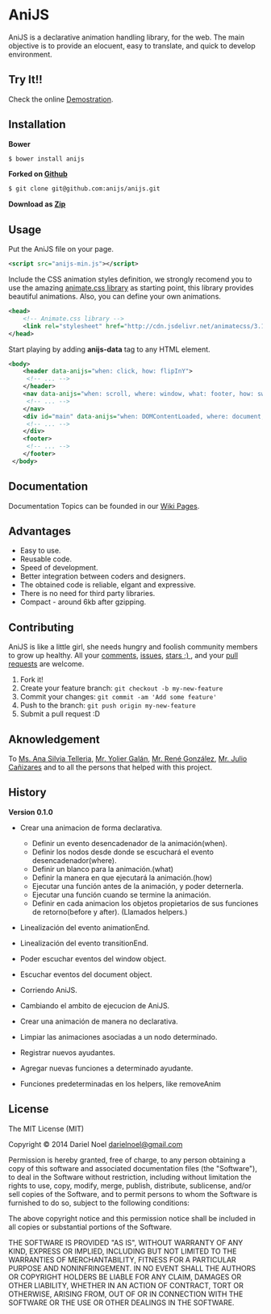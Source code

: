 # AniJS

AniJS is a declarative animation handling library, for the web. The main objective is to provide an elocuent, easy to translate, and quick to develop environment.


## Try It!!

Check the online [Demostration](http://anijs.github.io/).


## Installation
 
**Bower**
```bash
$ bower install anijs
```

**Forked on [Github](https://github.com/anijs/anijs)**
```bash
$ git clone git@github.com:anijs/anijs.git
```

**Download as [Zip](https://github.com/anijs/anijs/archive/master.zip)**

 
## Usage
 
Put the AniJS file on your page.
```xml
<script src="anijs-min.js"></script>
```

Include the CSS animation styles definition, we strongly recomend you  to use the amazing [animate.css library](http://daneden.github.io/animate.css/) as starting point, this library provides beautiful animations. Also, you can define your own animations.
```xml
<head>
    <!-- Animate.css library -->
    <link rel="stylesheet" href="http://cdn.jsdelivr.net/animatecss/3.1.0/animate.css">
</head>
```

Start playing by adding **anijs-data** tag to any HTML element.
```xml
<body>
    <header data-anijs="when: click, how: flipInY">
     <!-- ... -->
    </header>
    <nav data-anijs="when: scroll, where: window, what: footer, how: swing">
     <!-- ... -->
    </nav>
    <div id="main" data-anijs="when: DOMContentLoaded, where: document, how: swing">
     <!-- ... -->
    </div>
    <footer>
     <!-- ... -->
    </footer>
 </body>
```


## Documentation

Documentation Topics can be founded in our [Wiki Pages](https://github.com/anijs/anijs/wiki).


## Advantages

- Easy to use.
- Reusable code.
- Speed of development.
- Better integration between coders and designers.
- The obtained code is reliable, elgant and expressive.
- There is no need for third party libraries.
- Compact - around 6kb after gzipping.


## Contributing
AniJS is like a little girl, she needs hungry and foolish community members to grow up healthy. All your [comments](#comentarios), [issues](#issues), [stars ;) ](#starts), and your [pull requests](#github-code) are welcome.
 
1. Fork it!
2. Create your feature branch: `git checkout -b my-new-feature`
3. Commit your changes: `git commit -am 'Add some feature'`
4. Push to the branch: `git push origin my-new-feature`
5. Submit a pull request :D


## Aknowledgement

To [Ms. Ana Silvia Telleria](), [Mr. Yolier Galán](mailto:gallego@gmail.com), [Mr. René González](mailto:voltusv@gmail.com), [Mr. Julio Cañizares](juliorubcan@gmail.com) and to all the persons that helped with this project.

## History
 
**Version 0.1.0**

- Crear una animacion de forma declarativa.
	- Definir un evento desencadenador de la animación(when).
	- Definir los nodos desde donde se escuchará el evento desencadenador(where).
	- Definir un blanco para la animación.(what)
	- Definir la manera en que ejecutará la animación.(how)
	- Ejecutar una función antes de la animación, y poder deternerla.
	- Ejecutar una función cuando se termine la animación.
	- Definir en cada animacion los objetos propietarios de sus funciones de retorno(before y after). (Llamados helpers.)

- Linealización del evento animationEnd.
- Linealización del evento transitionEnd.
- Poder escuchar eventos del window object.
- Escuchar eventos del document object.

- Corriendo AniJS.
- Cambiando el ambito de ejecucion de AniJS.
- Crear una animación de manera no declarativa.
- Limpiar las animaciones asociadas a un nodo determinado.
- Registrar nuevos ayudantes.
- Agregar nuevas funciones a determinado ayudante.
- Funciones predeterminadas en los helpers, like removeAnim


## License
 
The MIT License (MIT)

Copyright © 2014 Dariel Noel <darielnoel@gmail.com>

Permission is hereby granted, free of charge, to any person obtaining a copy of this software and associated documentation files (the "Software"), to deal in the Software without restriction, including without limitation the rights to use, copy, modify, merge, publish, distribute, sublicense, and/or sell copies of the Software, and to permit persons to whom the Software is furnished to do so, subject to the following conditions:

The above copyright notice and this permission notice shall be included in all copies or substantial portions of the Software.

THE SOFTWARE IS PROVIDED "AS IS", WITHOUT WARRANTY OF ANY KIND, EXPRESS OR IMPLIED, INCLUDING BUT NOT LIMITED TO THE WARRANTIES OF MERCHANTABILITY, FITNESS FOR A PARTICULAR PURPOSE AND NONINFRINGEMENT. IN NO EVENT SHALL THE AUTHORS OR COPYRIGHT HOLDERS BE LIABLE FOR ANY CLAIM, DAMAGES OR OTHER LIABILITY, WHETHER IN AN ACTION OF CONTRACT, TORT OR OTHERWISE, ARISING FROM, OUT OF OR IN CONNECTION WITH THE SOFTWARE OR THE USE OR OTHER DEALINGS IN THE SOFTWARE.
